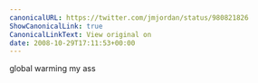 ```yaml
---
canonicalURL: https://twitter.com/jmjordan/status/980821826
ShowCanonicalLink: true
CanonicalLinkText: View original on
date: 2008-10-29T17:11:53+00:00
---
```

global warming my ass
